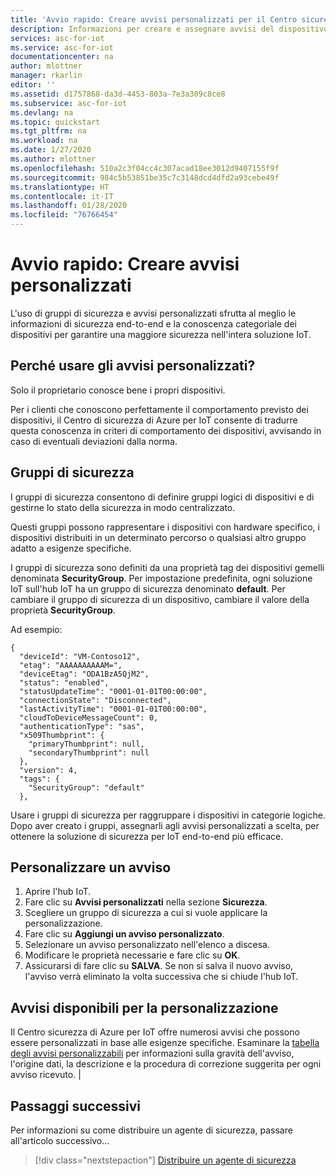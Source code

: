 ```yaml
---
title: 'Avvio rapido: Creare avvisi personalizzati per il Centro sicurezza di Azure per IoT'
description: Informazioni per creare e assegnare avvisi del dispositivo personalizzati per il Centro sicurezza di Azure per il servizio di sicurezza per IoT.
services: asc-for-iot
ms.service: asc-for-iot
documentationcenter: na
author: mlottner
manager: rkarlin
editor: ''
ms.assetid: d1757868-da3d-4453-803a-7e3a309c8ce8
ms.subservice: asc-for-iot
ms.devlang: na
ms.topic: quickstart
ms.tgt_pltfrm: na
ms.workload: na
ms.date: 1/27/2020
ms.author: mlottner
ms.openlocfilehash: 510a2c3f04cc4c307acad18ee3012d9407155f9f
ms.sourcegitcommit: 984c5b53851be35c7c3148dcd4dfd2a93cebe49f
ms.translationtype: HT
ms.contentlocale: it-IT
ms.lasthandoff: 01/28/2020
ms.locfileid: "76766454"
---
```

# <a name="quickstart-create-custom-alerts"></a>Avvio rapido: Creare avvisi personalizzati


L'uso di gruppi di sicurezza e avvisi personalizzati sfrutta al meglio le informazioni di sicurezza end-to-end e la conoscenza categoriale dei dispositivi per garantire una maggiore sicurezza nell'intera soluzione IoT. 

## <a name="why-use-custom-alerts"></a>Perché usare gli avvisi personalizzati? 

Solo il proprietario conosce bene i propri dispositivi.

Per i clienti che conoscono perfettamente il comportamento previsto dei dispositivi, il Centro di sicurezza di Azure per IoT consente di tradurre questa conoscenza in criteri di comportamento dei dispositivi, avvisando in caso di eventuali deviazioni dalla norma.

## <a name="security-groups"></a>Gruppi di sicurezza

I gruppi di sicurezza consentono di definire gruppi logici di dispositivi e di gestirne lo stato della sicurezza in modo centralizzato.

Questi gruppi possono rappresentare i dispositivi con hardware specifico, i dispositivi distribuiti in un determinato percorso o qualsiasi altro gruppo adatto a esigenze specifiche.

I gruppi di sicurezza sono definiti da una proprietà tag dei dispositivi gemelli denominata **SecurityGroup**. Per impostazione predefinita, ogni soluzione IoT sull'hub IoT ha un gruppo di sicurezza denominato **default**. Per cambiare il gruppo di sicurezza di un dispositivo, cambiare il valore della proprietà **SecurityGroup**.
 
Ad esempio:

```
{
  "deviceId": "VM-Contoso12",
  "etag": "AAAAAAAAAAM=",
  "deviceEtag": "ODA1BzA5QjM2",
  "status": "enabled",
  "statusUpdateTime": "0001-01-01T00:00:00",
  "connectionState": "Disconnected",
  "lastActivityTime": "0001-01-01T00:00:00",
  "cloudToDeviceMessageCount": 0,
  "authenticationType": "sas",
  "x509Thumbprint": {
    "primaryThumbprint": null,
    "secondaryThumbprint": null
  },
  "version": 4,
  "tags": {
    "SecurityGroup": "default"
  }, 
```

Usare i gruppi di sicurezza per raggruppare i dispositivi in categorie logiche. Dopo aver creato i gruppi, assegnarli agli avvisi personalizzati a scelta, per ottenere la soluzione di sicurezza per IoT end-to-end più efficace. 

## <a name="customize-an-alert"></a>Personalizzare un avviso

1. Aprire l'hub IoT. 
2. Fare clic su **Avvisi personalizzati** nella sezione **Sicurezza**. 
3. Scegliere un gruppo di sicurezza a cui si vuole applicare la personalizzazione. 
4. Fare clic su **Aggiungi un avviso personalizzato**.
5. Selezionare un avviso personalizzato nell'elenco a discesa. 
6. Modificare le proprietà necessarie e fare clic su **OK**.
7. Assicurarsi di fare clic su **SALVA**. Se non si salva il nuovo avviso, l'avviso verrà eliminato la volta successiva che si chiude l'hub IoT.

 
## <a name="alerts-available-for-customization"></a>Avvisi disponibili per la personalizzazione

Il Centro sicurezza di Azure per IoT offre numerosi avvisi che possono essere personalizzati in base alle esigenze specifiche. Esaminare la [tabella degli avvisi personalizzabili](concept-customizable-security-alerts.md) per informazioni sulla gravità dell'avviso, l'origine dati, la descrizione e la procedura di correzione suggerita per ogni avviso ricevuto. 
|


## <a name="next-steps"></a>Passaggi successivi

Per informazioni su come distribuire un agente di sicurezza, passare all'articolo successivo...

> [!div class="nextstepaction"]
> [Distribuire un agente di sicurezza](how-to-deploy-agent.md)
